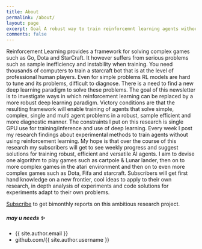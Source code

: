```yaml
---
title: About
permalink: /about/
layout: page
excerpt: Goal A robust way to train reinforcemnt learning agents without using reinforcemnt learning.
comments: false
---
```


Reinforcement Learning provides a framework for solving complex games such as Go, Dota and StarCraft. It however suffers from serious problems such as sample inefficiency and instability when training. You need thousands of computers to train a starcraft bot that is at the level of professional human players. Even for simple problems RL models are hard to tune and its problems, difficult to diagnose. There is a need to find a new deep learning paradigm to solve these problems.
The goal of this newsletter is to investigate ways in which reinforcement learning can be replaced by a more robust deep learning paradigm. Victory conditions are that the resulting framework will enable training of agents that solve simple, complex, single and multi agent problems in a robust, sample efficient and more diagnostic manner. The constraints I put on this research is single GPU use for training/inference and use of deep learning.
Every week I post my research findings about experimental methods to train agents without using reinforcement learning. My hope is that over the course of this research my subscribers will get to see weekly progress and suggest solutions for training robust, efficient and versatile AI agents. I aim to devise one algorithm to play games such as cartpole & Lunar lander, then on to more complex games in the atari environment and then on to even  more complex games such as Dota, Fifa and starcraft. Subscribers will get first hand knowledge on a new frontier, cool ideas to apply to their own research, in depth analysis of experiments and code solutions for experiments adapt to their own problems. 

[Subscribe](http://github.com/piharpi/jekyll-klise/issues/new) to get bimonthly reports on this ambitious research project.



##### may u needs ✨

- {{ site.author.email }}
- github.com/{{ site.author.username }}
